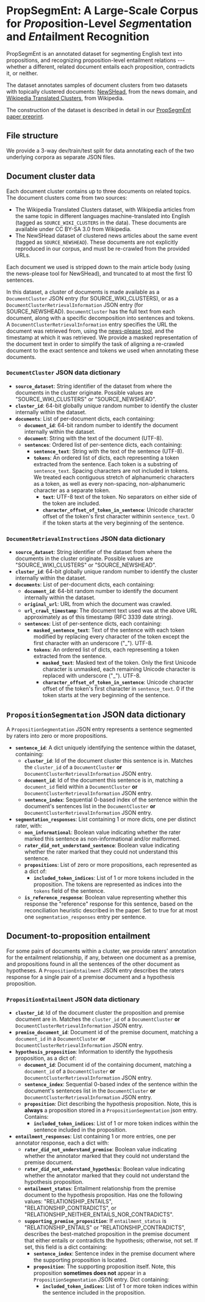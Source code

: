 # PropSegmEnt: A Large-Scale Corpus for ***Prop***osition-Level ***Segm***entation and ***Ent***ailment Recognition

PropSegmEnt is an annotated dataset for segmenting English text into propositions, and recognizing proposition-level entailment relations --- whether a different, related document entails each proposition, contradicts it, or neither.

The dataset annotates samples of document clusters from two datasets with topically clustered documents:
[NewSHead](https://github.com/google-research-datasets/NewSHead), from the news domain, and [Wikipedia Translated Clusters](https://github.com/google-research-datasets/wiki-translated-clusters-nli), from Wikipedia.

The construction of the dataset is described in detail in our [PropSegmEnt paper preprint](https://github.com/google-research-datasets/PropSegmEnt/propsegment-preprint.pdf).

## File structure

We provide a 3-way dev/train/test split for data annotating each of the two underlying corpora as separate JSON files.

## Document cluster data

Each document cluster contains up to three documents on related topics. The document clusters come from two sources:
* The Wikipedia Translated Clusters dataset, with Wikipedia articles from the same topic in different
  languages machine-translated into English (tagged as `SOURCE_WIKI_CLUSTERS` in the data). These documents are available under CC BY-SA 3.0 from Wikipedia.
* The NewSHead dataset of clustered news articles about the same event (tagged as `SOURCE_NEWSHEAD`). These documents are not explicitly reproduced in our corpus, and must be re-crawled from the provided URLs.

Each document we used is stripped down to the main article body (using the news-please tool for NewSHead), and truncated to at most the first 10 sentences.

In this dataset, a cluster of documents is made available as a `DocumentCluster` JSON entry (for SOURCE_WIKI_CLUSTERS), or as  a `DocumentClusterRetrievalInformation` JSON entry (for SOURCE_NEWSHEAD). `DocumentCluster` has the full text from each document, along with a specific decomposition into sentences and tokens. A `DocumentClusterRetrievalInformation` entry specifies the URL the document was retrieved from, using the [news-please tool](https://github.com/fhamborg/news-please), and the timestamp at which it was retrieved. We provide a masked representation of the document text in order to simplify the task of aligning a re-crawled document to the exact sentence and tokens we used when annotating these documents.

### `DocumentCluster` JSON data dictionary

* **`source_dataset`**: String identifier of the dataset from where the
  documents in the cluster originate. Possible values are "SOURCE_WIKI_CLUSTERS"
  or "SOURCE_NEWSHEAD".
* **`cluster_id`**: 64-bit globally unique random number to identify the cluster
  internally within the dataset.
* **`documents`**: List of per-document dicts, each containing:
  * **`document_id`**: 64-bit random number to identify the document internally
    within the dataset.
  * **`document`**: String with the text of the document (UTF-8).
  * **`sentences`**: Ordered list of per-sentence dicts, each
    containing:
    * **`sentence_text`**: String with the text of the sentence (UTF-8).
    * **`tokens`**: An ordered list of dicts, each representing a
      token extracted from the sentence. Each token is a substring of
      `sentence_text`. Spacing characters are not included in tokens. We treated each contiguous stretch of alphanumeric characters as a token, as well as every non-spacing, non-alphanumeric character as a separate token.
      * **`text`**: UTF-8 text of the token. No separators on either side of the token are included.
      * **`character_offset_of_token_in_sentence`**: Unicode character offset of
        the token's first character withinin `sentence_text`. 0 if the token starts at
        the very beginning of the sentence.

### `DocumentRetrievalInstructions` JSON data dictionary

* **`source_dataset`**: String identifier of the dataset from where the
  documents in the cluster originate. Possible values are "SOURCE_WIKI_CLUSTERS"
  or "SOURCE_NEWSHEAD".
* **`cluster_id`**: 64-bit globally unique random number to identify the cluster
  internally within the dataset.
* **`documents`**: List of per-document dicts, each containing:
  * **`document_id`**: 64-bit random number to identify the document internally
    within the dataset.
  * **`original_url`**: URL from which the document was crawled.
  * **`url_crawl_timestamp`**: The document text used was at the above URL
    approximately as of this timestamp (RFC 3339 date string).
  * **`sentences`**: List of per-sentence dicts, each containing:
    * **`masked_sentence_text`**: Text of the sentence with each token modified
      by replacing every character of the token except the first character with
      an underscore ("_"). UTF-8.    
    * **`tokens`**: An ordered list of dicts, each representing a
      token extracted from the sentence.
      * **`masked_text`**: Masked text of the token. Only
        the first Unicode character is unmasked, each remaining Unicode
        character is replaced with underscore ("_"). UTF-8.
      * **`character_offset_of_token_in_sentence`**: Unicode character offset of
        the token's first character in `sentence_text`. 0 if the token starts at
        the very beginning of the sentence.


##  `PropositionSegmentation` JSON data dictionary

A `PropositionSegmentation` JSON entry represents a sentence segmented by raters into zero or more propositions.

* **`sentence_id`**: A dict uniquely identifying the sentence within
  the dataset, containing:
  * **`cluster_id`**: Id of the document cluster this sentence is in. Matches
    the `cluster_id` of a `DocumentCluster` **or**
    `DocumentClusterRetrievalInformation` JSON entry.
  * **`document_id`**: Id of the document this sentence is in, matching a
    `document_id` field within a `DocumentCluster` **or**
    `DocumentClusterRetrievalInformation` JSON entry.
  * **`sentence_index`**: Sequential 0-based index of the sentence within the
    document's sentences list in the `DocumentCluster` **or**
    `DocumentClusterRetrievalInformation` JSON entry.
* **`segmentation_responses`**: List containing 1 or more dicts, one per distinct rater, with:
  * **`non_informational`**: Boolean value indicating whether the
    rater marked this sentence as non-informational and/or malformed.
  * **`rater_did_not_understand_sentence`**: Boolean value indicating whether
    the rater marked that they could not understand this sentence.
  * **`propositions`**: List of zero or more propositions, each represented as a dict of:
    * **`included_token_indices`**: List of 1 or more tokens included in the
      proposition. The tokens are represented as indices into the `tokens` field
      of the sentence.
  * **`is_reference_response`**: Boolean value representing whether this
    response  the "reference" response for this
    sentence, based on the reconciliation heuristic described in the paper. Set to
    true for at most one `segmentation_responses` entry per sentence.

## Document-to-proposition entailment

For some pairs of documents within a cluster, we provide 
raters' annotation for the entailment relationship, if any, between one document as a premise, and propositions found in all the sentences of the other document as hypotheses. A `PropositionEntailment` JSON entry describes the raters response for a single pair of a premise document and a hypothesis proposition.

### `PropositionEntailment` JSON data dictionary

* **`cluster_id`**: Id of the document cluster the proposition and premise
  document are in. Matches the `cluster_id` of a `DocumentCluster` **or**
  `DocumentClusterRetrievalInformation` JSON entry.
* **`premise_document_id`**: Document id of the premise document, matching a
  `document_id` in a `DocumentCluster` **or** `DocumentClusterRetrievalInformation`
  JSON entry.
* **`hypothesis_proposition`**: Information to identify the hypothesis
  proposition, as a dict of:
  * **`document_id`**: Document id of the containing document, matching a
    `document_id` of a `DocumentCluster` **or** 
    `DocumentClusterRetrievalInformation` JSON entry.
  * **`sentence_index`**: Sequential 0-based index of the sentence within the
    document's sentences list in the `DocumentCluster` **or**
    `DocumentClusterRetrievalInformation` JSON entry.
  * **`proposition`**: Dict describing the hypothesis proposition. Note, this is
    **always** a proposition stored in a `PropositionSegmentation` json entry. Contains:
    * **`included_token_indices`**: List of 1 or more token indices within the
      sentence included in the proposition.
* **`entailment_responses`**: List containing 1 or more entries,
  one per annotator response, each a dict with:
  * **`rater_did_not_understand_premise`**: Boolean value indicating whether the
    annotator marked that they could not understand the premise document.
  * **`rater_did_not_understand_hypothesis`**: Boolean value indicating whether
    the annotator marked that they could not understand the hypothesis
    proposition.
  * **`entailment_status`**: Entailment relationship from the premise document
    to the hypothesis proposition. Has one the following values:
    "RELATIONSHIP_ENTAILS", "RELATIONSHIP_CONTRADICTS", or
    "RELATIONSHIP_NEITHER_ENTAILS_NOR_CONTRADICTS".
  * **`supporting_premise_proposition`**: If `entailment_status` is
    "RELATIONSHIP_ENTAILS" or "RELATIONSHIP_CONTRADICTS", describes the
    best-matched proposition in the premise document that either entails or
    contradicts the hypothesis; otherwise, not set. If set, this field is a
    dict containing:
    * **`sentence_index`**: Sentence index in the premise document where the supporting
      proposition is located.
    * **`proposition`**: The supporting proposition itself. Note,
      this proposition **sometimes does not** appear in a `PropositionSegmentation`
      JSON entry. Dict containing:
      * **`included_token_indices`**: List of 1 or more token indices within the
        sentence included in the proposition.
